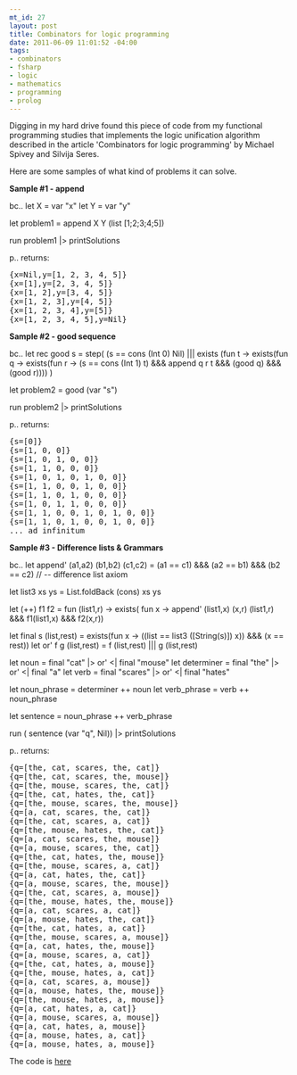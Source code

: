 ```yaml
--- 
mt_id: 27
layout: post
title: Combinators for logic programming
date: 2011-06-09 11:01:52 -04:00
tags:
- combinators
- fsharp
- logic
- mathematics
- programming
- prolog
---
```

Digging in my hard drive found this piece of code from my functional programming studies that implements
the logic unification algorithm described in the article 'Combinators for logic programming' by Michael Spivey and Silvija Seres.

Here are some samples of what kind of problems it can solve.

<b>Sample #1 - append</b>

bc.. 
let X = var "x"
let Y = var "y"

let problem1 = append X Y (list [1;2;3;4;5])

run problem1 |> printSolutions

p.. 
returns:
<pre>{x=Nil,y=[1, 2, 3, 4, 5]}
{x=[1],y=[2, 3, 4, 5]}
{x=[1, 2],y=[3, 4, 5]}
{x=[1, 2, 3],y=[4, 5]}
{x=[1, 2, 3, 4],y=[5]}
{x=[1, 2, 3, 4, 5],y=Nil}
</pre>
<b>Sample #2 - good sequence</b>

bc.. 
let rec good s = 
    step( (s == cons (Int 0) Nil) 
            ||| exists (fun t -> 
                    exists(fun q -> 
                        exists(fun r -> 
                            (s == cons (Int 1) t) &&& append q r t  &&& (good q) &&& (good r)))) )

let problem2 = good  (var "s")

run problem2 |> printSolutions

p.. 
returns:
<pre>
{s=[0]}
{s=[1, 0, 0]}
{s=[1, 0, 1, 0, 0]}
{s=[1, 1, 0, 0, 0]}
{s=[1, 0, 1, 0, 1, 0, 0]}
{s=[1, 1, 0, 0, 1, 0, 0]}
{s=[1, 1, 0, 1, 0, 0, 0]}
{s=[1, 0, 1, 1, 0, 0, 0]}
{s=[1, 1, 0, 0, 1, 0, 1, 0, 0]}
{s=[1, 1, 0, 1, 0, 0, 1, 0, 0]}
... ad infinitum
</pre>

<b>Sample #3 - Difference lists & Grammars</b>

bc.. 
let append' (a1,a2) (b1,b2) (c1,c2) = 
    (a1 == c1) &&& (a2 == b1) &&& (b2 == c2) // -- difference list axiom

let list3 xs  ys = List.foldBack (cons) xs ys

let (++) f1 f2  = 
    fun (list1,r) -> exists( fun x -> append' (list1,x) (x,r) (list1,r) &&& f1(list1,x) &&& f2(x,r))

let final s (list,rest) = exists(fun x -> ((list == list3  ([String(s)]) x)) &&& (x == rest))
let or' f g  (list,rest) = f  (list,rest) ||| g  (list,rest)

let noun =  final "cat" |>  or' <| final "mouse"
let determiner =  final "the" |>  or' <| final "a" 
let verb =  final "scares" |> or' <| final "hates" 

let noun_phrase = determiner ++ noun 
let verb_phrase = verb ++ noun_phrase

let sentence = noun_phrase ++ verb_phrase

run ( sentence (var "q", Nil)) |> printSolutions

p.. 
returns:
<pre>
{q=[the, cat, scares, the, cat]}
{q=[the, cat, scares, the, mouse]}
{q=[the, mouse, scares, the, cat]}
{q=[the, cat, hates, the, cat]}
{q=[the, mouse, scares, the, mouse]}
{q=[a, cat, scares, the, cat]}
{q=[the, cat, scares, a, cat]}
{q=[the, mouse, hates, the, cat]}
{q=[a, cat, scares, the, mouse]}
{q=[a, mouse, scares, the, cat]}
{q=[the, cat, hates, the, mouse]}
{q=[the, mouse, scares, a, cat]}
{q=[a, cat, hates, the, cat]}
{q=[a, mouse, scares, the, mouse]}
{q=[the, cat, scares, a, mouse]}
{q=[the, mouse, hates, the, mouse]}
{q=[a, cat, scares, a, cat]}
{q=[a, mouse, hates, the, cat]}
{q=[the, cat, hates, a, cat]}
{q=[the, mouse, scares, a, mouse]}
{q=[a, cat, hates, the, mouse]}
{q=[a, mouse, scares, a, cat]}
{q=[the, cat, hates, a, mouse]}
{q=[the, mouse, hates, a, cat]}
{q=[a, cat, scares, a, mouse]}
{q=[a, mouse, hates, the, mouse]}
{q=[the, mouse, hates, a, mouse]}
{q=[a, cat, hates, a, cat]}
{q=[a, mouse, scares, a, mouse]}
{q=[a, cat, hates, a, mouse]}
{q=[a, mouse, hates, a, cat]}
{q=[a, mouse, hates, a, mouse]}
</pre>

The code is <a href="https://gist.github.com/1016874">here</a>
 
